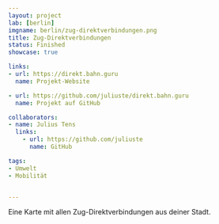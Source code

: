 ```yaml
---
layout: project
lab: [berlin]
imgname: berlin/zug-direktverbindungen.png
title: Zug-Direktverbindungen
status: Finished
showcase: true

links:
- url: https://direkt.bahn.guru
  name: Projekt-Website

- url: https://github.com/juliuste/direkt.bahn.guru
  name: Projekt auf GitHub

collaborators:
- name: Julius Tens
  links:
    - url: https://github.com/juliuste
      name: GitHub

tags:
- Umwelt
- Mobilität


---
```


Eine Karte mit allen Zug-Direktverbindungen aus deiner Stadt.

